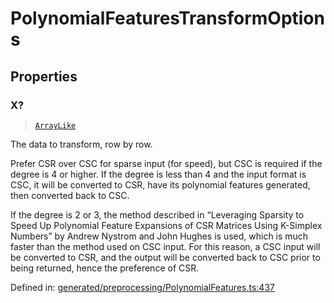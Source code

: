 # PolynomialFeaturesTransformOptions

## Properties

### X?

> [`ArrayLike`](../types/ArrayLike.md)

The data to transform, row by row.

Prefer CSR over CSC for sparse input (for speed), but CSC is required if the degree is 4 or higher. If the degree is less than 4 and the input format is CSC, it will be converted to CSR, have its polynomial features generated, then converted back to CSC.

If the degree is 2 or 3, the method described in “Leveraging Sparsity to Speed Up Polynomial Feature Expansions of CSR Matrices Using K-Simplex Numbers” by Andrew Nystrom and John Hughes is used, which is much faster than the method used on CSC input. For this reason, a CSC input will be converted to CSR, and the output will be converted back to CSC prior to being returned, hence the preference of CSR.

Defined in:  [generated/preprocessing/PolynomialFeatures.ts:437](https://github.com/transitive-bullshit/scikit-learn-ts/blob/92ab806/packages/sklearn/src/generated/preprocessing/PolynomialFeatures.ts#L437)
